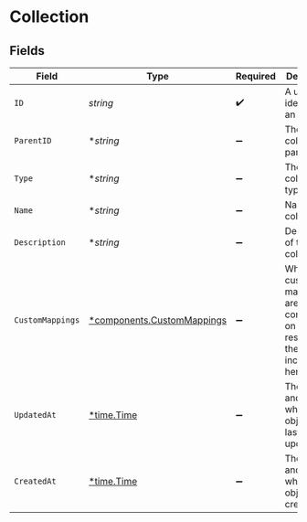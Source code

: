 # Collection


## Fields

| Field                                                                             | Type                                                                              | Required                                                                          | Description                                                                       | Example                                                                           |
| --------------------------------------------------------------------------------- | --------------------------------------------------------------------------------- | --------------------------------------------------------------------------------- | --------------------------------------------------------------------------------- | --------------------------------------------------------------------------------- |
| `ID`                                                                              | *string*                                                                          | :heavy_check_mark:                                                                | A unique identifier for an object.                                                | 12345                                                                             |
| `ParentID`                                                                        | **string*                                                                         | :heavy_minus_sign:                                                                | The collections's parent ID                                                       | 12345                                                                             |
| `Type`                                                                            | **string*                                                                         | :heavy_minus_sign:                                                                | The collections's type                                                            | Technical                                                                         |
| `Name`                                                                            | **string*                                                                         | :heavy_minus_sign:                                                                | Name of the collection                                                            | Main IT Issues                                                                    |
| `Description`                                                                     | **string*                                                                         | :heavy_minus_sign:                                                                | Description of the collection                                                     | IT Issues                                                                         |
| `CustomMappings`                                                                  | [*components.CustomMappings](../../models/components/custommappings.md)           | :heavy_minus_sign:                                                                | When custom mappings are configured on the resource, the result is included here. |                                                                                   |
| `UpdatedAt`                                                                       | [*time.Time](https://pkg.go.dev/time#Time)                                        | :heavy_minus_sign:                                                                | The date and time when the object was last updated.                               | 2020-09-30T07:43:32.000Z                                                          |
| `CreatedAt`                                                                       | [*time.Time](https://pkg.go.dev/time#Time)                                        | :heavy_minus_sign:                                                                | The date and time when the object was created.                                    | 2020-09-30T07:43:32.000Z                                                          |